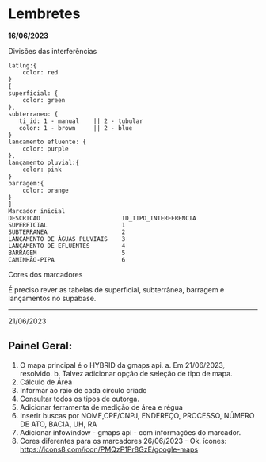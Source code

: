 
# Lembretes

**16/06/2023**

Divisões das interferências

```
latlng:{
    color: red
}
[
superficial: {
    color: green
}, 
subterraneo: {
   ti_id: 1 - manual    || 2 - tubular
   color: 1 - brown     || 2 - blue
}
lancamento efluente: {
    color: purple
},
lançamento pluvial:{
    color: pink
}
barragem:{
    color: orange
}
]
Marcador inicial
DESCRICAO	                    ID_TIPO_INTERFERENCIA
SUPERFICIAL	                    1
SUBTERRANEA	                    2
LANÇAMENTO DE ÁGUAS PLUVIAIS	3
LANÇAMENTO DE EFLUENTES	        4
BARRAGEM	                    5
CAMINHÃO-PIPA	                6

```
Cores dos marcadores

É preciso rever as tabelas de superficial, subterrânea, barragem e lançamentos no supabase.

---

21/06/2023

## Painel Geral:

1. O mapa principal é o HYBRID da gmaps api.
    a. Em 21/06/2023, resolvido.
    b. Talvez adicionar opção de seleção de tipo de mapa.
2. Cálculo de Área
3.  Informar ao raio de cada círculo criado
4. Consultar todos os tipos de outorga.
5. Adicionar ferramenta de medição de área e régua
6. Inserir buscas por NOME,CPF/CNPJ, ENDEREÇO, PROCESSO, NÚMERO DE
ATO, BACIA, UH, RA
7. Adicionar infowindow - gmaps api - com informações do marcador.
8. Cores diferentes para os marcadores
    26/06/2023 - Ok.
    ícones: https://icons8.com/icon/PMQzP1Pr8GzE/google-maps